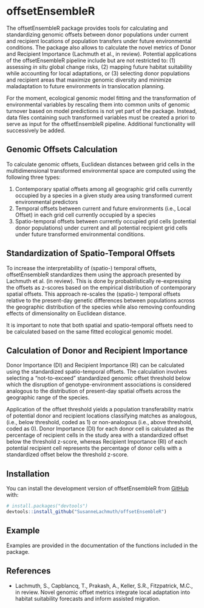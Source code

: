 
# offsetEnsembleR

<!-- badges: start -->
<!-- badges: end -->

The offsetEnsembleR package provides tools for calculating and standardizing genomic offsets between donor populations under current and recipient locations of population transfers under future environmental conditions. The package also allows to calculate the novel metrics of Donor and Recipient Importance (Lachmuth et al., in review). Potential applications of the offsetEnsembleR pipeline include but are not restricted to: (1) assessing *in situ* global change risks, (2) mapping future habitat suitability while accounting for local adaptations, or (3) selecting donor populations and recipient areas that maximize genomic diversity and minimize maladaptation to future environments in translocation planning.

For the moment, ecological genomic model fitting and the transformation of environmental variables by rescaling them into common units of genomic turnover based on model predictions is not yet part of the package. Instead, data files containing such transformed variables must be created a priori to serve as input for the offsetEnsembleR pipeline. Additional functionality will successively be added.

## Genomic Offsets Calculation

To calculate genomic offsets, Euclidean distances between grid cells in the multidimensional transformed environmental space are computed using the following three types:

1. Contemporary spatial offsets among all geographic grid cells currently occupied by a species in a given study area using transformed current environmental predictors
2. Temporal offsets between current and future environments (i.e., Local Offset) in each grid cell currently occupied by a species
3. Spatio-temporal offsets between currently occupied grid cells (potential donor populations) under current and all potential recipient grid cells under future transformed environmental conditions.

## Standardization of Spatio-Temporal Offsets

To increase the interpretability of (spatio-) temporal offsets, offsetEnsembleR standardizes them using the approach presented by Lachmuth et al. (in review). This is done by probabilistically re-expressing the offsets as z-scores based on the empirical distribution of contemporary spatial offsets. This approach re-scales the (spatio-) temporal offsets relative to the present-day genetic differences between populations across the geographic distribution of the species while also removing confounding effects of dimensionality on Euclidean distance.

It is important to note that both spatial and spatio-temporal offsets need to be calculated based on the same fitted ecological genomic model.

## Calculation of Donor and Recipient Importance

Donor Importance (DI) and Recipient Importance (RI) can be calculated using the standardized spatio-temporal offsets. The calculation involves selecting a “not-to-exceed” standardized genomic offset threshold below which the disruption of genotype-environment associations is considered analogous to the distribution of present-day spatial offsets across the geographic range of the species. 

Application of the offset threshold yields a population transferability matrix of potential donor and recipient locations classifying matches as analogous, (i.e., below threshold, coded as 1) or non-analogous (i.e., above threshold, coded as 0). Donor Importance (DI) for each donor cell is calculated as the percentage of recipient cells in the study area with a standardized offset below the threshold z-score, whereas Recipient Importance (RI) of each potential recipient cell represents the percentage of donor cells with a standardized offset below the threshold z-score.

## Installation

You can install the development version of offsetEnsembleR from [GitHub](https://github.com/) with:

``` r
# install.packages("devtools")
devtools::install_github("SusanneLachmuth/offsetEnsembleR")
```

## Example

Examples are provided in the documentation of the functions included in the package.



## References

- Lachmuth, S., Capblancq, T., Prakash, A., Keller, S.R., Fitzpatrick, M.C., in review. Novel genomic offset metrics integrate local adaptation into habitat suitability forecasts and inform assisted migration.

